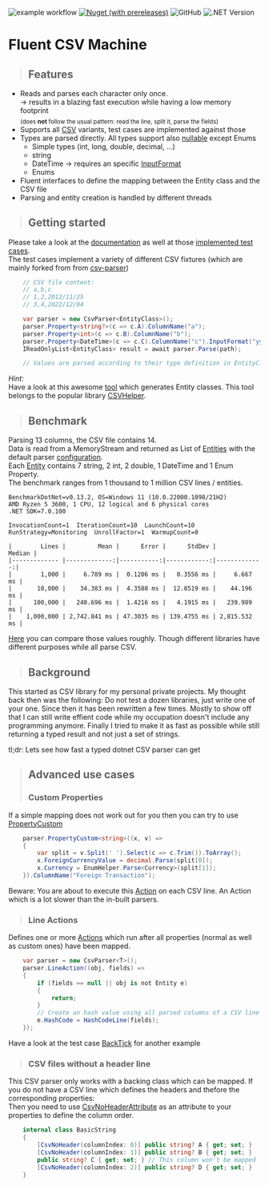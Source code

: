 ![example workflow](https://github.com/travelr/readerFlu/actions/workflows/ci.yml/badge.svg)
[![Nuget (with prereleases)](https://img.shields.io/nuget/vpre/Fluent.CSV.Machine)](https://www.nuget.org/packages/Fluent.CSV.Machine/)
![GitHub](https://img.shields.io/github/license/travelr/FluentCsvMachine)
![.NET Version](https://img.shields.io/badge/requires%20.NET-7.0-green)

# Fluent CSV Machine

> ## Features

- Reads and parses each character only once.  
-> results in a blazing fast execution while having a low memory footprint  
<sub>(does **not** follow the usual pattern: read the line, split it, parse the fields)</sub>  
- Supports all [CSV](https://en.wikipedia.org/wiki/Comma-separated_values#Basic_rules) variants, test cases are implemented against those
- Types are parsed directly. All types support also [nullable](https://learn.microsoft.com/en-us/dotnet/csharp/language-reference/builtin-types/nullable-value-types) except Enums
	- Simple types (int, long, double, decimal, ...)
	- string
	- DateTime -> requires an specific [InputFormat](https://learn.microsoft.com/en-us/dotnet/standard/base-types/standard-date-and-time-format-strings)
	- Enums
- Fluent interfaces to define the mapping between the Entity class and the CSV file
- Parsing and entity creation is handled by different threads

> ## Getting started

Please take a look at the [documentation](https://travelr.github.io/FluentCsvMachine/api/index.html)
as well at those [implemented test cases](https://github.com/travelr/FluentCsvMachine/blob/main/test/CsvWithHeader.cs).  
The test cases implement a variety of different CSV fixtures (which are mainly forked from from [csv-parser](https://github.com/mafintosh/csv-parser))

```C#
	// CSV file content:
	// a,b,c
	// 1,2,2012/11/25
	// 3,4,2022/12/04

	var parser = new CsvParser<EntityClass>();
	parser.Property<string?>(c => c.A).ColumnName("a");
	parser.Property<int>(c => c.B).ColumnName("b");
	parser.Property<DateTime>(c => c.C).ColumnName("c").InputFormat("yyyy/MM/dd");
	IReadOnlyList<EntityClass> result = await parser.Parse(path);

	// Values are parsed according to their type definition in EntityClass
```

*Hint:*  
Have a look at this awesome [tool](https://toolslick.com/generation/code/class-from-csv) which generates Entity classes. This tool belongs to the popular library [CSVHelper](https://github.com/JoshClose/CsvHelper).

> ## Benchmark

Parsing 13 columns, the CSV file contains 14.  
Data is read from a MemoryStream and returned as List of [Entities](https://github.com/travelr/FluentCsvMachine/blob/main/test/Models/BigDataSet.cs) with the default parser [configuration](https://github.com/travelr/FluentCsvMachine/blob/main/library/CsvConfiguration.cs).  
Each [Entity](https://github.com/travelr/FluentCsvMachine/blob/main/test/Models/BigDataSet.cs) contains 7 string, 2 int, 2 double, 1 DateTime and 1 Enum Property.  
The benchmark ranges from 1 thousand to 1 million CSV lines / entities.  


	BenchmarkDotNet=v0.13.2, OS=Windows 11 (10.0.22000.1098/21H2)
	AMD Ryzen 5 3600, 1 CPU, 12 logical and 6 physical cores
	.NET SDK=7.0.100

	InvocationCount=1  IterationCount=10  LaunchCount=10
	RunStrategy=Monitoring  UnrollFactor=1  WarmupCount=0

	|        Lines |         Mean |      Error |      StdDev |       Median |
	|------------- |-------------:|-----------:|------------:|-------------:|
	|        1,000 |     6.789 ms |  0.1206 ms |   0.3556 ms |     6.667 ms |
	|       10,000 |    34.383 ms |  4.3588 ms |  12.8519 ms |    44.196 ms |
	|      100,000 |   240.696 ms |  1.4216 ms |   4.1915 ms |   239.989 ms |
	|    1,000,000 | 2,742.841 ms | 47.3035 ms | 139.4755 ms | 2,815.532 ms |


[Here](https://www.joelverhagen.com/blog/2020/12/fastest-net-csv-parsers) you can compare those values roughly. Though different libraries have different purposes while all parse CSV.

> ## Background

This started as CSV library for my personal private projects. 
My thought back then was the following: Do not test a dozen libraries, just write one of your one.
Since then it has been rewritten a few times. Mostly to show off that I can still write effient code while my occupation doesn't include any programming anymore.
Finally I tried to make it as fast as possible while still returning a typed result and not just a set of strings. 

tl;dr: Lets see how fast a typed dotnet CSV parser can get

> ## Advanced use cases
> ### Custom Properties

If a simple mapping does not work out for you then you can try to use [PropertyCustom](https://travelr.github.io/FluentCsvMachine/api/FluentCsvMachine.Property.CsvPropertyCustom-2.html)

```C#
	parser.PropertyCustom<string>((x, v) =>
    {
        var split = v.Split(' ').Select(c => c.Trim()).ToArray();
        x.ForeignCurrencyValue = decimal.Parse(split[0]);
        x.Currency = EnumHelper.Parse<Currency>(split[1]);
    }).ColumnName("Foreign Transaction");
```

Beware: You are about to execute this [Action](https://learn.microsoft.com/en-us/dotnet/api/system.action?view=net-7.0) on each CSV line.
An Action which is a lot slower than the in-built parsers.

> ### Line Actions

Defines one or more [Actions](https://learn.microsoft.com/en-us/dotnet/api/system.action?view=net-7.0)
which run after all properties (normal as well as custom ones) have been mapped.

```C#
	var parser = new CsvParser<T>();
	parser.LineAction((obj, fields) =>
	{
		if (fields == null || obj is not Entity e)
		{
			return;
		}
		// Create an hash value using all parsed columns of a CSV line
		e.HashCode = HashCodeLine(fields);
	});
```

Have a look at the test case [BackTick](https://github.com/travelr/FluentCsvMachine/blob/d2128dd90c2938f185a8179112e027ae1814f716/test/CsvWithHeader.cs#L74) for another example

> ### CSV files without a header line 

This CSV parser only works with a backing class which can be mapped. If you do not have a CSV line which defines the headers and thefore the corresponding properties:   
Then you need to use [CsvNoHeaderAttribute](https://travelr.github.io/FluentCsvMachine/api/FluentCsvMachine.CsvNoHeaderAttribute.html)
as an attribute to your properties to define the column order.

```C#
	internal class BasicString
    {
        [CsvNoHeader(columnIndex: 0)] public string? A { get; set; }
        [CsvNoHeader(columnIndex: 1)] public string? B { get; set; }
        public string? C { get; set; } // This column won't be mapped
        [CsvNoHeader(columnIndex: 2)] public string? D { get; set; }
    }
```


